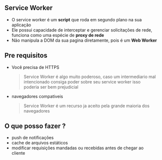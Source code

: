 ## Service Worker

- O service worker é um **script** que roda em segundo plano na sua aplicação
- Ele possui capacidade de interceptar e gerenciar solicitações de rede, funciona como uma espécie de **proxy de rede**
- Não manipula a DOM da sua pagina diretamente, pois é um **Web Worker**

## Pre requisitos

- Você precisa de HTTPS
  > Service Worker é algo muito poderoso, caso um intermediario mal intencionado consiga poder sobre seu service worker isso poderia ser bem prejudicial
- navegadores compativeis
  > Service Worker é um recurso ja aceito pela grande maioria dos navegadores

## O que posso fazer ?

- push de notificações
- cache de arquivos estáticos
- modificar requisições mandadas ou recebidas antes de chegar ao cliente